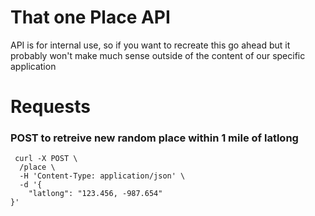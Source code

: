 # That one Place API

API is for internal use, so if you want to recreate this go ahead but it probably won't make much sense outside of the content of our specific application

# Requests
### POST to retreive new random place within 1 mile of latlong
     curl -X POST \
      /place \
      -H 'Content-Type: application/json' \
      -d '{
    	"latlong": "123.456, -987.654"
    }'
